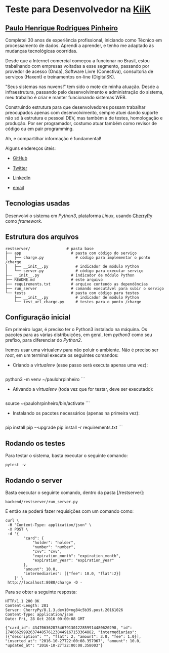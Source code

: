 # Teste para Desenvolvedor na [KiiK](http://www.kiik.com.br)

## [Paulo Henrique Rodrigues Pinheiro](http://www.about.me/paulohrpinheiro)

Completei 30 anos de experiência profissional, iniciando como Técnico em
processamento de dados. Aprendi a aprender, e tenho me adaptado às mudanças
tecnológicas ocorridas.

Desde que a Internet comercial começou a funcionar no Brasil, estou
trabalhando com empresas voltadas a esse segmento, passando por provedor de
acesso (Onda), Software Livre (Conectiva), consultoria de serviços (Haxent) e
treinamentos on-line (DigitalSK).

"Seus sistemas nas nuvens!" tem sido o mote de minha atuação. Desde a
infraestrutura, passando pelo desenvolvimento e administração do sistema, meu
trabalho é criar e manter funcionando sistemas WEB.

Construindo estrutura para que desenvolvedores possam trabalhar preocupados
apenas com desenvolvimento, sempre atuei dando suporte não só à estrutura e
pessoal DEV, mas também à de testes, homologação e produção. Por ser
programador, costumo atuar também como revisor de código ou em pair
programming.

Ah, e compartilhar informação é fundamental!

Alguns endereços úteis:

 * [GitHub](https://www.github.com/paulohrpinheiro)

 * [Twitter](https://www.twitter.om/PauloHRPinheiro)

 * [LinkedIn](https://br.linkedin.com/in/paulohrpinheiro)

 * [email](mailto://paulohrpinheiro@gmail.com)


## Tecnologias usadas

Desenvolvi o sistema em _Python3_, plataforma _Linux_, usando
[CherryPy](http://www.cherrypy.org) como _framework_.


## Estrutura dos arquivos

```
restserver/                # pasta base
├── app                      # pasta com código do serviço
│   ├── charge.py              # código para implementar o ponto /charge
│   ├── __init__.py            # indicador de módulo Python
│   └── server.py              # código para executar serviço
├── __init__.py              # indicador de módulo Python
├── README.md                # este arquivo
├── requirements.txt         # arquivo contendo as dependências
├── run_server               # comando executável para subir o serviço
└── tests                    # pasta com código para testes
    ├── __init__.py            # indicador de módulo Python
    └── test_url_charge.py     # testes para o ponto /charge

```

## Configuração inicial

Em primeiro lugar, é preciso ter o Python3 instalado na máquina. Os pacotes
para as várias distribuições, em geral, tem *python3* como seu prefixo, para
diferenciar do *Python2*.

Iremos usar uma virtualenv para não poluir o ambiente. Não é preciso ser
_root_, em um terminal execute os seguintes comandos:

 * Criando a _virtualenv_ (esse passo será executa apenas uma vez):

    ```
python3 -m venv ~/paulohrpinheiro
    ```

 * Ativando a _virtualenv_ (toda vez que for testar, deve ser executado):

    ```
source ~/paulohrpinheiro/bin/activate
    ```

 * Instalando os pacotes necessários (apenas na primeira vez):

    ```
pip install pip --upgrade
pip install -r requirements.txt
    ```


## Rodando os testes

Para testar o sistema, basta executar o seguinte comando:

    pytest -v



## Rodando o server

Basta executar o seguinte comando, dentro da pasta [/restserver]:

    backend/restserver/run_server.py

E então se poderá fazer requisições com um comando como:

    curl \
     -H "Content-Type: application/json" \
     -X POST \
     -d '{
            "card": {
                "holder": "holder",
                "number": "number",
                "cvv": "cvv",
                "expiration_month": "expiration_month",
                "expiration_year": "expiration_year"
            },
            "amount": 10.0,
            "intermediaries": [{"fee": 10.0, "flat":2}]
        }' \
     http://localhost:8080/charge -D -


Para se obter a seguinte resposta:
```
HTTP/1.1 200 OK
Content-Length: 281
Server: CherryPy/8.1.3.dev10+ng84c5b39.post.20161026
Content-Type: application/json
Date: Fri, 28 Oct 2016 00:00:08 GMT

{"card_id": 4347063628754679130122859914480620298, "id": 174666299926374485761238449167153364882, "intermediaries": [{"description": "", "flat": 2, "amount": 3.0, "fee": 1.0}], "inserted_at": "2016-10-27T22:00:08.357967", "amount": 10.0, "updated_at": "2016-10-27T22:00:08.358003"}
```
